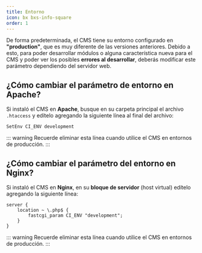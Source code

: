 ```yaml
---
title: Entorno
icon: bx bxs-info-square
order: 1
---
```


De forma predeterminada, el CMS tiene su entorno configurado en **"production"**, que es muy diferente de las versiones anteriores. Debido a esto, para poder desarrollar módulos o alguna característica nueva para el CMS y poder ver los posibles **errores al desarrollar**, deberás modificar este parámetro dependiendo del servidor web.

## ¿Cómo cambiar el parámetro de entorno en Apache?

Si instaló el CMS en **Apache**, busque en su carpeta principal el archivo `.htaccess` y edítelo agregando la siguiente línea al final del archivo:

```apacheconf
SetEnv CI_ENV development
```

::: warning
Recuerde eliminar esta línea cuando utilice el CMS en entornos de producción.
:::

## ¿Cómo cambiar el parámetro del entorno en Nginx?

Si instaló el CMS en **Nginx**, en su **bloque de servidor** (host virtual) edítelo agregando la siguiente línea:

```nginx{3}
server {
    location ~ \.php$ {
        fastcgi_param CI_ENV "development";
    }
}
```

::: warning
Recuerde eliminar esta línea cuando utilice el CMS en entornos de producción.
:::
